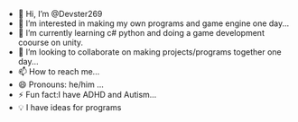 - 👋 Hi, I’m @Devster269
- 👀 I’m interested in making my own programs and game engine one day...
- 🌱 I’m currently learning c# python and doing a game development coourse on unity.
- 💞️ I’m looking to collaborate on making projects/programs together one day...
- 📫 How to reach me...
- 😄 Pronouns: he/him ...
- ⚡ Fun fact:I have ADHD and Autism...
- 💡 I have ideas for programs
<!---
Devster269/Devster269 is a ✨ special ✨ repository because its `README.md` (this file) appears on your GitHub profile.
You can click the Preview link to take a look at your changes.
--->
